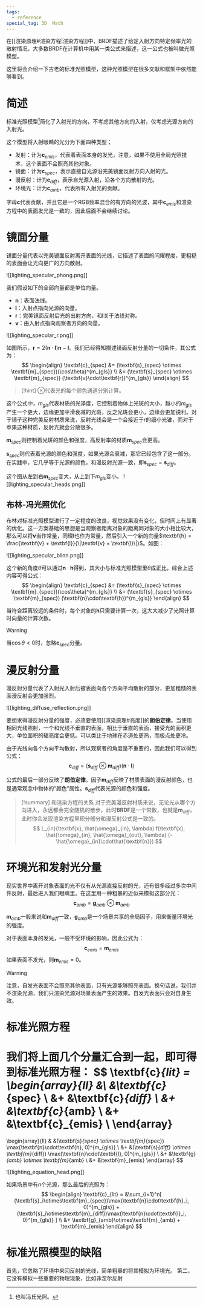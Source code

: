 ```yaml
---
tags:
  - reference
special_tag: 3D  Math
---
```

在[[渲染原理#渲染方程|渲染方程]]中，BRDF描述了给定入射方向特定频率光的散射情况，大多数BRDF在计算机中用某一类公式来描述，这一公式也被叫做光照模型。

这里将会介绍一下古老的标准光照模型，这种光照模型在很多文献和框架中依然能够看到。

# 简述

标准光照模型[^1]简化了入射光的方向，不考虑其他方向的入射，仅考虑光源方向的入射光。

这个模型将入射眼睛的光分为下面四种类型；
- 发射：计为$\textbf{c}_{emis}$，代表着表面本身的发光，注意，如果不使用全局光照技术，这个表面不会照亮其他对象。
- 镜面：计为$\textbf{c}_{spec}$，表示直接自光源沿完美镜面反射方向入射的光。
- 漫反射：计为$\textbf{c}_{diff}$，表示自光源入射，沿各个方向散射的光。
- 环境光：计为$\textbf{c}_{amb}$，代表所有入射光的贡献。

字母$\textbf{c}$代表贡献，并且它是一个RGB频率混合的有方向的光波，其中$\textbf{c}_{emis}$和渲染方程中的表面发光是一致的，因此后面不会继续讨论。

# 镜面分量

镜面分量代表以完美镜面反射离开表面的光线，它描述了表面的闪耀程度，更粗糙的表面会让光向更广的方向散射。

![[lighting_specular_phong.png]]

我们假设如下的全部向量都是单位向量。

- $\textbf{n}$：表面法线。
- $\textbf{l}$：入射点指向光源的向量。
- $\textbf{r}$：完美镜面反射后光的出射方向，和$\textbf{l}$关于法线对称。
- $\textbf{v}$：由入射点指向观察者方向的向量。

![[lighting_specular_r.png]]

如图所示，$\textbf{r} = 2(\textbf{n}\cdot\textbf{l})\textbf{n} - \textbf{l}$。我们已经得知描述镜面反射分量的一切条件，其公式为：
$$
\begin{align}
\textbf{c}_{spec} &= (\textbf{s}_{spec} \otimes \textbf{m}_{spec})(\cos\theta)^{m_{gls}} \\
&= (\textbf{s}_{spec} \otimes \textbf{m}_{spec})
(\textbf{v}\cdot\textbf{r})^{m_{gls}}
\end{align}
$$
> [!hint]
> $\otimes$代表光的每个颜色通道分别计算。

这个公式中，$m_{gls}$代表材质的光泽度，它控制着物体上光斑的大小，越小的$m_{gls}$产生一个更大，边缘更加平滑衰减的光斑，反之光斑会更小，边缘会更加锐利。对于镜子这种完美反射材质来说，反射光线会是一个会接近于$r$的细小光锥，而对于苹果这种材质，反射光就会分散很多。

$\textbf{m}_{spec}$则控制着光斑的颜色和强度，高反射率的材质$\textbf{m}_{spec}$会更高。

$\textbf{s}_{spec}$则代表着光源的颜色和强度，如果光源会衰减，那它已经包含了这一部分。在实践中，它几乎等于光源的颜色，和漫反射光源一致，即$\textbf{s}_{spec} = \textbf{s}_{diff}$。

这个图从左到右$\textbf{m}_{spec}$变大，从上到下$m_{gls}$变小。
![[lighting_specular_heads.png]]
## 布林-冯光照优化

布林对标准光照模型进行了一定程度的改良，视觉效果没有变化，但时间上有显著的优化。这一方案基础的思想是当观察者距离对象的距离同对象的大小相比较大，那么可以将$\textbf{v}$当作常量，同理$\textbf{l}$也作为常量，然后引入一个新的向量$\textbf{h} = \frac{\textbf{v} + \textbf{l}}{\|\textbf{v} + \textbf{l}\|}$。如图：

![[lighting_specular_blinn.png]]

这个新的角度$\theta$可以通过$\textbf{n}\cdot\textbf{h}$得到，其大小与标准光照模型里$\theta$成正比，综合上述内容可得公式：
$$
\begin{align}
\textbf{c}_{spec} &= (\textbf{s}_{spec} \otimes \textbf{m}_{spec})(\cos\theta)^{m_{gls}} \\
&= (\textbf{s}_{spec} \otimes \textbf{m}_{spec})
(\textbf{n}\cdot\textbf{h})^{m_{gls}}
\end{align}
$$

当符合距离较远的条件时，每个对象的$\textbf{h}$只需要计算一次，这大大减少了光照计算时向量的计算次数。

> [!warning]
> 当$\cos\theta < 0$时，忽略$\textbf{c}_{spec}$分量。

# 漫反射分量

漫反射分量代表了入射光入射后被表面向各个方向平均散射的部分，更加粗糙的表面漫反射会更加强烈。

![[lighting_diffuse_reflection.png]]

要想求得漫反射分量的强度，必须要使用[[渲染原理#亮度]]的**朗伯定律**。当使用相同光线照射，一个和光线不垂直的表面，相比于垂直的表面，接受光的面积更大，单位面积的辐亮度会更低。可以类比于地球在赤道处更热，而极点处更冷。

由于光线向各个方向平均散射，所以观察者的角度是不重要的，因此我们可以得到公式：
$$
\textbf{c}_{diff} = (\textbf{s}_{diff} \otimes \textbf{m}_{diff})(\textbf{n}\cdot\textbf{l})
$$

公式的最后一部分反映了**朗伯定律**。因子$\textbf{m}_{diff}$反映了材质表面的漫反射颜色，也是通常观念中物体的“颜色”属性。$\textbf{s}_{diff}$代表光源的颜色和强度。

> [!summary] 和渲染方程的关系
> 对于完美漫反射材质来说，无论光从哪个方向进入，永远都会完全随机的散步，此时**BRDF**是一个常数，也就是$\textbf{m}_{diff}$，此时你会发现渲染方程里积分部分和漫反射公式是一致的。
> $$
> L_{in}(\textbf{x}, \hat{\omega}_{in}, \lambda)
> f(\textbf{x}, \hat{\omega}_{in}, \hat{\omega}_{out}, \lambda)
> (-\hat{\omega}_{in}\cdot\hat{\textbf{n}})
> $$

# 环境光和发射光分量

现实世界中离开对象表面的光不仅有从光源直接反射的光，还有很多经过多次中间件反射，最后进入我们眼睛里。在这里用一种粗暴的近似来模拟这部分光：
$$
\textbf{c}_{amb} = \textbf{g}_{amb} \otimes \textbf{m}_{amb}
$$

$\textbf{m}_{amb}$一般来说和$\textbf{m}_{diff}$一致，$\textbf{g}_{amb}$是一个场景共享的全局因子，用来衡量环境光的强度。

对于表面本身的发光，一般不受环境的影响，因此公式为：
$$
\textbf{c}_{emis} = \textbf{m}_{emis}
$$
如果表面不发光，则$\textbf{m}_{emis} = 0$。

> [!warning]
> 注意，自发光表面不会照亮其他表面，只有光源能够照亮表面。换句话说，我们并不渲染光源，我们只渲染光源对场景表面产生的效果。自发光表面只会对自身生效。

# 标准光照方程

我们将上面几个分量汇合到一起，即可得到标准光照方程：
$$
\textbf{c}_{lit} = 
\begin{array}{ll}
&\ &\textbf{c}_{spec} \\
&+ &\textbf{c}_{diff} \\
&+ &\textbf{c}_{amb} \\
&+ &\textbf{c}_{emis} \\
\end{array}
=
\begin{array}{ll}
& &(\textbf{s}_{spec} \otimes \textbf{m}_{spec})
\max(\textbf{n}\cdot\textbf{h}, 0)^{m_{gls}} \\
&+ &(\textbf{s}_{diff} \otimes \textbf{m}_{diff}) 
\max(\textbf{n}\cdot\textbf{l}, 0)^{m_{gls}} \\
&+ &\textbf{g}_{amb} \otimes \textbf{m}_{amb} \\
&+ &\textbf{m}_{emis}
\end{array}
$$

![[lighting_equation_head.png]]

如果场景中有$n$个光源，那么最后的光照为：
$$
\begin{align}
\textbf{c}_{lit} = &\sum_{i=1}^n[
(\textbf{s}_i\otimes\textbf{m}_{spec})\max(\textbf{n}\cdot\textbf{h}_i, 0)^{m_{gls}}
+
(\textbf{s}_i\otimes\textbf{m}_{diff})\max(\textbf{n}\cdot\textbf{l}_i, 0)^{m_{gls}}
] \\
&+
\textbf{g}_{amb}\otimes\textbf{m}_{amb}
+
\textbf{m}_{emis}
\end{align}
$$

# 标准光照模型的缺陷

首先，它忽略了环境中来回反射的光线，简单粗暴的将其模拟为环境光。
第二，它没有模拟一些重要的物理现象，比如菲涅尔反射

[^1]: 也叫冯氏光照。